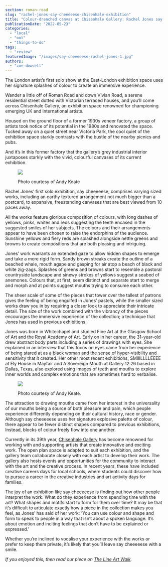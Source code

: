 ```yaml
---
section: roman-road
slug: "rachel-jones-say-cheeeeese-chisenhale-exhibition"
title: "Colour-drenched canvas at Chisenhale Gallery: Rachel Jones say cheeeeese review"
publicationDate: "2022-05-23"
categories: 
  - "local"
  - "out"
  - "things-to-do"
tags: 
  - "review"
featuredImage: "/images/say-cheeeeese-rachel-jones-1.jpg"
authors: 
  - "zoe-dowsett"
---
```


The London artist’s first solo show at the East-London exhibition space uses her signature splashes of colour to create an immersive experience.

Wander a little off of Roman Road and down Vivian Road, a serene residential street dotted with Victorian terraced houses, and you’ll come across Chisenhale Gallery, an exhibition space renowned for championing emerging UK and international artists. 

Housed on the ground floor of a former 1930s veneer factory, a group of artists took notice of its potential in the 1980s and renovated the space. Tucked away on a quiet street near Victoria Park, the cool quiet of the exhibition space starkly contrasts with the bustle of the nearby picnics and pubs. 

And it’s in this former factory that the gallery’s grey industrial interior juxtaposes starkly with the vivid, colourful canvases of its current exhibition.

<figure>

![](/images/say-cheeeeese-rachel-jones-4-1024x683.jpg)

<figcaption>

Photo courtesy of Andy Keate

</figcaption>

</figure>

Rachel Jones’ first solo exhibition, say cheeeeese, comprises varying sized works, including an earthy textured arrangement not much bigger than a postcard, to expansive, freestanding canvases that are best viewed from 10 paces away.

All the works feature glorious composition of colours, with long dashes of yellows, pinks, whites and reds suggesting the teeth encased in the suggested smiles of her subjects. The colours and their arrangements appear to have been chosen to raise the endorphins of the audience. Sunshine yellows and fiery reds are splashed alongside nettle greens and browns to create compositions that are both pleasing and intriguing.

Jones’ work warrants an extended gaze to allow hidden shapes to emerge and take a more rigid form. Sandy brown streaks create the outline of a beached whale, mouth agape and gasping for air atop a beach of black and white zig-zags. Splashes of greens and browns start to resemble a pastoral countryside landscape and sinewy strokes of yellows suggest a seabed of anemones. Colours that, at first, seem distinct and separate start to merge and morph and at points suggest mouths trying to consume each other.

The sheer scale of some of the pieces that tower over the tallest of patrons gives the feeling of being engulfed in Jones’ pastels, while the smaller sized works draw you in by requiring a closer look to appreciate their intricate detail. The size of the work combined with the vibrancy of the pieces encourages the immersive experience of the collection; a technique that Jones has used in previous exhibitions.     

Jones was born in Whitechapel and studied Fine Art at the Glasgow School of Art and the Royal Academy of Art. Early on in her career, the 31-year-old drew abstract body parts including a series of drawings with eyes. She explained in an interview that this focus on eyes came from her experience of being stared at as a black woman and the sense of hyper-visibility and sensitivity that it created. Her other most recent exhibitions, SMIIILLLLEEEE at Ely House in Mayfair and A Sovereign Mouth at Gallery 12.26 based in Dallas, Texas, also explored using images of teeth and mouths to explore inner worlds and complex emotions that are sometimes hard to verbalise. 

<figure>

![](/images/say-cheeeeese-rachel-jones-2-1024x683.jpg)

<figcaption>

Photo courtesy of Andy Keate.

</figcaption>

</figure>

The attraction to drawing mouths came from her interest in the universality of our mouths being a source of both pleasure and pain, which people experience differently depending on their cultural history, race or gender.  Although say cheeeeese uses her signature explosive palette of colour, there appear to be fewer distinct shapes compared to previous exhibitions, Instead, blocks of colour freely flow into one another.  

Currently in its 39th year, [Chisenhale Gallery](https://chisenhale.org.uk/) has become renowned for working with and supporting artists that create innovative and exciting work. The open plan space is adapted to suit each exhibition, and the gallery team collaborate closely with each artist to develop their work. The gallery also hosts events and opportunities for the community to interact with the art and the creative process. In recent years, these have included creative careers days for local schools, where students could discover how to pursue a career in the creative industries and art activity days for families.

The joy of an exhibition like say cheeeeese is finding out how other people interpret the work. What do they experience from spending time with the art? What shapes and motifs start to form for them over time? It may be that it’s difficult to articulate exactly how a piece in the collection makes you feel, as Jones’ has said of her work: ‘You can use colour and shape and form to speak to people in a way that isn’t about a spoken language. It’s about emotion and inciting feelings that don’t have to be explained or expressed.’

Whether you’re inclined to vocalise your experience with the works or prefer to keep them private, it’s likely that you’ll leave say cheeeeese with a smile.

_If you enjoyed this, then read our piece on [The Line Art Walk](https://romanroadlondon.com/the-line-art-walk-2021/)._


